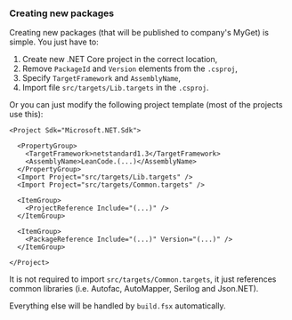 ### Creating new packages

Creating new packages (that will be published to company's MyGet) is simple. You just have to:

1. Create new .NET Core project in the correct location,
2. Remove `PackageId` and `Version` elements from the `.csproj`,
3. Specify `TargetFramework` and `AssemblyName`,
3. Import file `src/targets/Lib.targets` in the `.csproj`.

Or you can just modify the following project template (most of the projects use this):

```
<Project Sdk="Microsoft.NET.Sdk">

  <PropertyGroup>
    <TargetFramework>netstandard1.3</TargetFramework>
    <AssemblyName>LeanCode.(...)</AssemblyName>
  </PropertyGroup>
  <Import Project="src/targets/Lib.targets" />
  <Import Project="src/targets/Common.targets" />

  <ItemGroup>
    <ProjectReference Include="(...)" />
  </ItemGroup>

  <ItemGroup>
    <PackageReference Include="(...)" Version="(...)" />
  </ItemGroup>

</Project>
```

It is not required to import `src/targets/Common.targets`, it just references common libraries (i.e. Autofac, AutoMapper, Serilog and Json.NET).

Everything else will be handled by `build.fsx` automatically.
